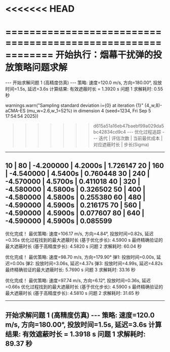 <<<<<<< HEAD
=======
============================================================
开始执行：烟幕干扰弹的投放策略问题求解
======================================

--- 开始求解问题 1 (高精度仿真) ---
策略: 速度=120.0 m/s, 方向=180.00°, 投放时间=1.5s, 延迟=3.6s
计算结果: 有效遮蔽时长 = 1.3920 s
问题 1 求解耗时: 0.55 秒

  warnings.warn("Sampling standard deviation i={0} at iteration {1}"
(4_w,8)-aCMA-ES (mu_w=2.6,w_1=52%) in dimension 4 (seed=1234, Fri Sep  5 17:54:54 2025))

>>>>>>> d615a51a16eb47baebf99a029da5bc42834cd9c4
--- 优化过程追踪 ---
 迭代 | 评估次数 | 当前最优成本 |   对应遮蔽时长 |  步长(Sigma)
---------------------------------------------------------------

10 |       80 |    -4.200000 |        4.2000s |     1.726147
   20 |      160 |    -4.540000 |        4.5400s |     0.760448
   30 |      240 |    -4.570000 |        4.5700s |     0.411018
   40 |      320 |    -4.580000 |        4.5800s |     0.326502
   50 |      400 |    -4.580000 |        4.5800s |     0.255380
   60 |      480 |    -4.590000 |        4.5900s |     0.216175
   70 |      560 |    -4.590000 |        4.5900s |     0.077607
   80 |      640 |    -4.590000 |        4.5900s |     0.085599
---------------------------------------------------------------

优化完成！
最优策略: 速度=106.17 m/s, 方向=4.84°, 投放时间=0.82s, 延迟=0.35s
优化过程找到的最大遮蔽时长 (基于优化步长): 4.5900 s
最终精确验证的最大遮蔽时长 (基于高精度步长): 4.5820 s
问题 2 求解耗时: 60.04 秒

优化完成！
最优策略: 速度=98.70 m/s, 方向=179.90°
  弹1: 投放时间=0.00s, 延迟=0.00s
  弹2: 投放时间=3.06s, 延迟=4.37s
  弹3: 投放时间=4.99s, 延迟=4.82s
最终精确验证的最大遮蔽时长: 5.7690 s
问题 3 求解耗时: 33.16 秒

优化完成！
最优策略: 速度=97.74 m/s, 方向=6.12°, 投放时间=0.36s, 延迟=0.66s
优化过程找到的最大遮蔽时长 (基于优化步长): 4.5900 s
最终精确验证的最大遮蔽时长 (基于高精度步长): 4.5810 s
问题 2 求解耗时: 31.65 秒




---
开始求解问题 1 (高精度仿真) ---
策略: 速度=120.0 m/s, 方向=180.00°, 投放时间=1.5s, 延迟=3.6s
计算结果: 有效遮蔽时长 = 1.3918 s
问题 1 求解耗时: 89.37 秒
---
